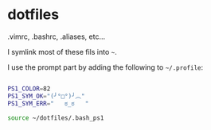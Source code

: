 # dotfiles
.vimrc, .bashrc, .aliases, etc...

I symlink most of these fils into `~`.

I use the prompt part by adding the following to `~/.profile`:

```bash

PS1_COLOR=82
PS1_SYM_OK="(╯°□°)╯︵"
PS1_SYM_ERR="   ಠ_ಠ   "

source ~/dotfiles/.bash_ps1

```